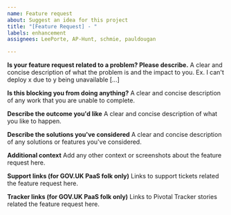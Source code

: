 ```yaml
---
name: Feature request
about: Suggest an idea for this project
title: "[Feature Request] - "
labels: enhancement
assignees: LeePorte, AP-Hunt, schmie, pauldougan

---
```


**Is your feature request related to a problem? Please describe.**
A clear and concise description of what the problem is and the impact to you. Ex. I can't deploy x due to y being unavailable [...]

**Is this blocking you from doing anything?**
A clear and concise description of any work that you are unable to complete.

**Describe the outcome you'd like**
A clear and concise description of what you like to happen.

**Describe the solutions you've considered**
A clear and concise description of any solutions or features you've considered.

**Additional context**
Add any other context or screenshots about the feature request here.

**Support links (for GOV.UK PaaS folk only)**
Links to support tickets related the feature request here.

**Tracker links (for GOV.UK PaaS folk only)**
Links to Pivotal Tracker stories related the feature request here.
